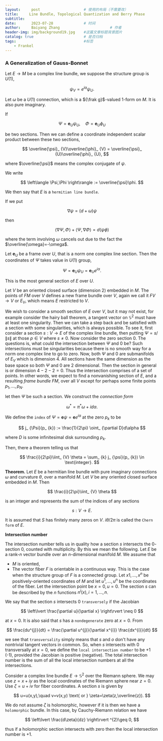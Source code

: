 ```yaml
---
layout:     post   				    # 使用的布局（不需要改）
title:     Line Bundle, Topological Quantization and Berry Phase 			# 标题 
subtitle:   
date:       2023-07-28 				# 时间
author:     Baiyang Zhang 						# 作者
header-img: img/background19.jpg 	#这篇文章标题背景图片
catalog: true 						# 是否归档
tags:								#标签
    - Frankel
---
```


### A Generalization of Gauss-Bonnet

Let $E\to M$ be a complex line bundle, we suppose the structure group is $U(1)$, 

$$
\psi_ {V} = e^{ i\alpha }\psi_ {U}.
$$

Let $\omega$ be a $U(1)$ connection, which is a ${\frak g}$-valued 1-form on $M$. It is also pure imaginary.

If 

$$
\Psi = \mathbf{e}_ {U}\psi_ {U},\quad  \Phi = \mathbf{e}_ {U}\phi_ {U}
$$

be two sections. Then we can define a coordinate independent scalar product between these two sections,

$$
\overline{\psi}_ {V}\overline{\phi}_ {V} = \overline{\psi}_ {U}\overline{\phi}_ {U},
$$

where $\overline{\psi}$ means the complex conjugate of $\psi$.

We write 

$$
\left\langle \Psi,\Phi \right\rangle := \overline{\psi}\phi.
$$

We then say that $E$ is a `hermitian line bundle`. 

If we put 

$$
\nabla \psi = (d+\omega)\psi
$$

then 

$$
\left\langle \nabla \Psi,\Phi \right\rangle +\left\langle \Psi,\nabla \Phi \right\rangle =d(\psi \phi)
$$

where the term involving $\omega$ cancels out due to the fact the $\overline{\omega}=-\omega$. 

Let $\mathbf{e}_ {U}$ be a frame over $U$, that is a norm one complex line section. Then the coordinates of $\Psi$ takes value in $U(1)$ group,

$$
\Psi = \mathbf{e}_ {U} \psi_ {U} = \mathbf{e}_ {U}e^{ i \alpha }.
$$

This is the most general section of $E$ over $U$. 

Let $V$ be an oriented closed surface (dimension 2) embedded in $M$. The points of $FM$ over $V$ defines a new frame bundle over $V$, again we call it $FV\to V$ or $E_ {V}$, which means $E$ restricted to $V$. 

We wish to consider a smooth section of $E$ over $V$, but it may not exist, for example consider the hairy ball theorem, a tangent vector on $\mathbb{S}^{2}$ must have at least one singularity. Then we can take a step back and be satisfied with a section with some singularities, which is always possible. To see it, first consider a section $s: V\to E$ of the complex line bundle, then putting $\Psi = s / \left\lVert s \right\rVert$ at those $p\in V$ where $s\neq 0$. Now consider the zero section $0$. The questions is, what could the intersection between $\Psi$ and $0$ be? Such intersections must be singularities because there is no smooth way for a norm one complex line to go to zero. Now, both $\Psi$ and $0$ are submanifolds of $E_ {V}$ which is dimension $4$. All sections have the same dimension as the base space so both $\Psi$ and $0$ are $2$ dimensional. Then the section in general is or dimension $4-2-2=0$. Thus the intersection comprises of a set of points. In other words, we expect to find a nonvanishing section of $E$, and a resulting *frame bundle* $FM$, over all $V$ except for perhaps some finite points $p_ {1},\dots,p_ {N}$. 

let then $\Psi$ be such a section. We construct the *connection form*

$$
\omega ^\ast = \pi ^\ast \omega+id\alpha.
$$

We define the `index` of $\Psi=\mathbf{e}\psi=\mathbf{e}e^{ i\alpha }$ at the zero $p_ {k}$ to be 

$$
j_ {\Psi}(p_ {k}) := \frac{1}{2\pi} \oint_ {\partial D}d\alpha
$$

where $D$ is some infinitesimal disk surrounding $p_ {k}$. 

Then, there a theorem telling us that 

$$
\frac{i}{2\pi}\iint_ {V} \theta = \sum_ {k} j_ {\psi}(p_ {k}) \in  \text{integer}.
$$

**Theorem.** Let $E$ be a hermitian line bundle with pure imaginary connections $\omega$ and curvature $\theta$, over a manifold $M$. Let $V$ be any oriented closed surface embedded in $M$. Then 

$$
\frac{i}{2\pi}\iint_ {V} \theta
$$

is an integer and represents the sum of the indices of any sections 

$$
s: V\to E.
$$

It is assumed that $S$ has finitely many zeros on $V$. $i\theta / 2\pi$ is called the `Chern form` of $E$.

**Intersection number**

The intersection number tells us in quality how a section $s$ intersects the $0$-section $0$, counted with multiplicity. By this we mean the following. Let $E$ be a rank-$n$ vector bundle over an $n$-dimensional manifold $M$. We assume that
- $M$ is oriented,
- The vector fiber $F$ is orientable in a continuous way. This is the case when the structure group of $F$ is a connected group.
Let $x^{} {1},\dots,x^{n}$ be positively-oriented coordinates of $M$ and let $u^{1},\dots,u^{n}$ be the coordinates of the fiber. Let the intersection point be $x=0,u=0$. The section $s$ can be described by the $n$ functions $n^{i}(x),i=1,\dots,n$. 

We say that the section $s$ intersects $0$ `transversely` if the Jacobian

$$
\left\lvert \frac{\partial u}{\partial x} \right\rvert \neq  0
$$

at $x=0$. It is also said that $s$ has a `nondegenerate` zero at $x= 0$. From

$$
\frac{du^{j}}{dt} = \frac{\partial u^{j}}{\partial x^{i}} \frac{dx^{i}}{dt}
$$

we see that `transversality` simply means that $s$ and $o$ don't have any nontrivial tangent vectors in common. So, when $s$ intersects with $0$ transversally at $x=0$, we define the `local intersection number` to be $+1$ (-1), provided the Jacobian is positive (negative). The total intersection number is the sum of all the local intersection numbers at all the intersections. 

Consider a complex line bundle $E\to\mathbb{S}^{2}$ over the Riemann sphere. We may use $z=x+iy$ as the local coordinates of the Riemann sphere near $z=0$. Use $\zeta=u+iv$ for fiber coordinates. A section $s$ is given by

$$
u=u(x,y),\quad v=v(x,y) \text{ or } \zeta=\zeta(z,\overline{z}).
$$

We do not assume $\zeta$ is holomorphic, however if it is then we have a `holomorphic` bundle. In this case, by Cauchy-Riemann relation we have 

$$
\left\lvert \frac{d\zeta}{dz} \right\rvert ^{2}\geq 0,
$$

thus if a holomorphic section intersects with zero then the local intersection number is $+1$. 

